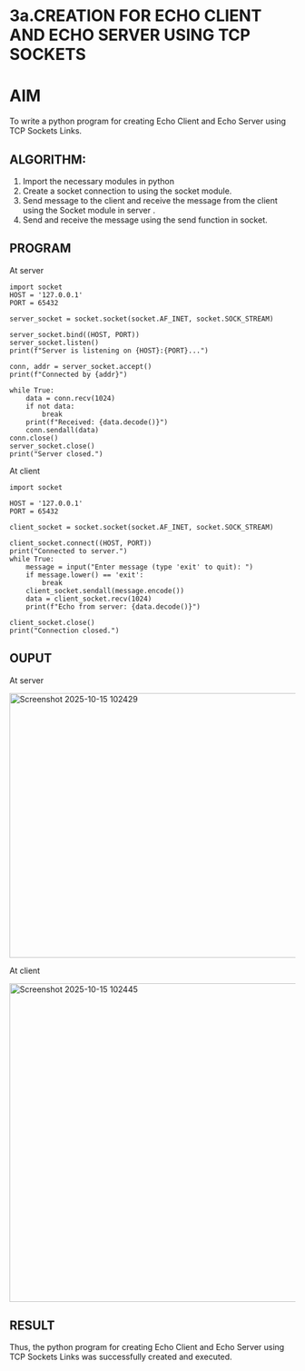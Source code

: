 # 3a.CREATION FOR ECHO CLIENT AND ECHO SERVER USING TCP SOCKETS
# AIM
To write a python program for creating Echo Client and Echo Server using TCP
Sockets Links.
## ALGORITHM:
1. Import the necessary modules in python
2. Create a socket connection to using the socket module.
3. Send message to the client and receive the message from the client using the Socket module in
 server .
4. Send and receive the message using the send function in socket.
## PROGRAM

At server
~~~~
import socket
HOST = '127.0.0.1'   
PORT = 65432         

server_socket = socket.socket(socket.AF_INET, socket.SOCK_STREAM)

server_socket.bind((HOST, PORT))
server_socket.listen()
print(f"Server is listening on {HOST}:{PORT}...")

conn, addr = server_socket.accept()
print(f"Connected by {addr}")

while True:
    data = conn.recv(1024) 
    if not data:
        break  
    print(f"Received: {data.decode()}")
    conn.sendall(data) 
conn.close()
server_socket.close()
print("Server closed.")
~~~~

At client 
~~~~
import socket

HOST = '127.0.0.1'
PORT = 65432

client_socket = socket.socket(socket.AF_INET, socket.SOCK_STREAM)

client_socket.connect((HOST, PORT))
print("Connected to server.")
while True:
    message = input("Enter message (type 'exit' to quit): ")
    if message.lower() == 'exit':
        break
    client_socket.sendall(message.encode())  
    data = client_socket.recv(1024)        
    print(f"Echo from server: {data.decode()}")

client_socket.close()
print("Connection closed.")
~~~~
## OUPUT
At server

<img width="1224" height="466" alt="Screenshot 2025-10-15 102429" src="https://github.com/user-attachments/assets/4e13e682-0b74-4fec-bdc7-d414784a544c" />

At client


<img width="1223" height="561" alt="Screenshot 2025-10-15 102445" src="https://github.com/user-attachments/assets/d4ebb53f-11cf-492b-ab6a-a4d18c513ec6" />




## RESULT
Thus, the python program for creating Echo Client and Echo Server using TCP Sockets Links 
was successfully created and executed.
